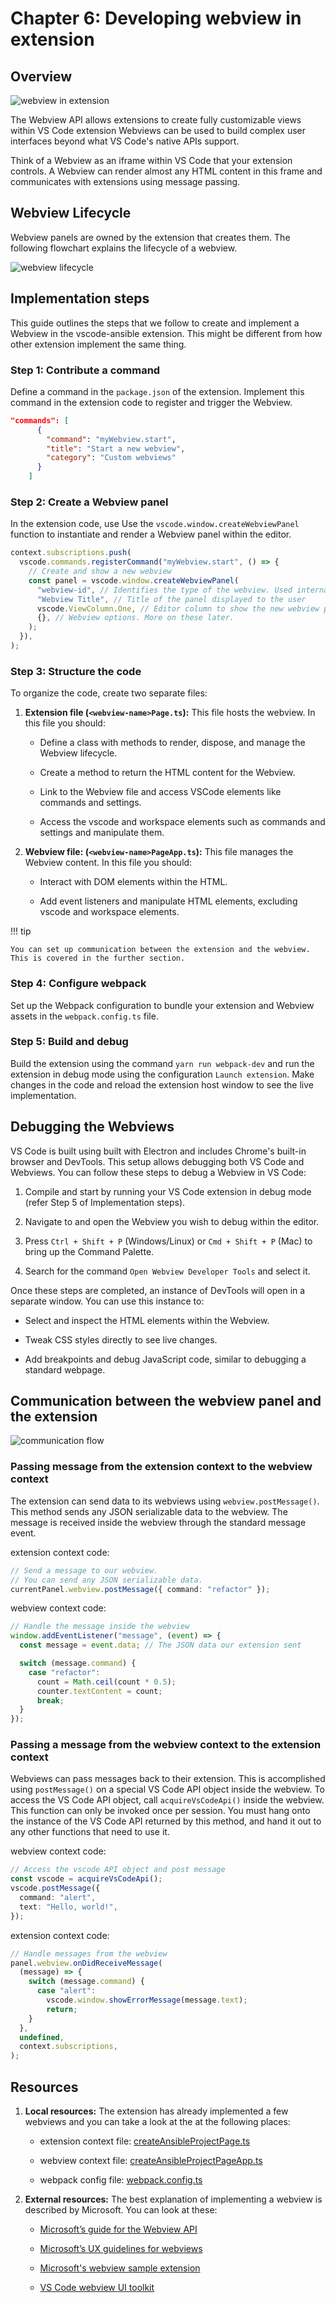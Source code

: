# Chapter 6: Developing webview in extension

## Overview

![webview in extension](media/webview-in-extension.png)

The Webview API allows extensions to create fully customizable views within VS
Code extension Webviews can be used to build complex user interfaces beyond what
VS Code's native APIs support.

Think of a Webview as an iframe within VS Code that your extension controls. A
Webview can render almost any HTML content in this frame and communicates with
extensions using message passing.

## Webview Lifecycle

Webview panels are owned by the extension that creates them. The following
flowchart explains the lifecycle of a webview.

![webview lifecycle](media/webview-lifecycle.png)

## Implementation steps

This guide outlines the steps that we follow to create and implement a Webview
in the vscode-ansible extension. This might be different from how other
extension implement the same thing.

### Step 1: Contribute a command

Define a command in the `package.json` of the extension. Implement this command
in the extension code to register and trigger the Webview.

```json
"commands": [
      {
        "command": "myWebview.start",
        "title": "Start a new webview",
        "category": "Custom webviews"
      }
    ]
```

### Step 2: Create a Webview panel

In the extension code, use Use the `vscode.window.createWebviewPanel` function
to instantiate and render a Webview panel within the editor.

```typescript
context.subscriptions.push(
  vscode.commands.registerCommand("myWebview.start", () => {
    // Create and show a new webview
    const panel = vscode.window.createWebviewPanel(
      "webview-id", // Identifies the type of the webview. Used internally
      "Webview Title", // Title of the panel displayed to the user
      vscode.ViewColumn.One, // Editor column to show the new webview panel in.
      {}, // Webview options. More on these later.
    );
  }),
);
```

### Step 3: Structure the code

To organize the code, create two separate files:

1.  **Extension file (`<webview-name>Page.ts`):** This file hosts the webview.
    In this file you should:

    - Define a class with methods to render, dispose, and manage the Webview
      lifecycle.

    - Create a method to return the HTML content for the Webview.

    - Link to the Webview file and access VSCode elements like commands and
      settings.

    - Access the vscode and workspace elements such as commands and settings and
      manipulate them.

2.  **Webview file: (`<webview-name>PageApp.ts`):** This file manages the
    Webview content. In this file you should:

    - Interact with DOM elements within the HTML.

    - Add event listeners and manipulate HTML elements, excluding vscode and
      workspace elements.

!!! tip

    You can set up communication between the extension and the webview. This is covered in the further section.

### Step 4: Configure webpack

Set up the Webpack configuration to bundle your extension and Webview assets in
the `webpack.config.ts` file.

### Step 5: Build and debug

Build the extension using the command `yarn run webpack-dev` and run the
extension in debug mode using the configuration `Launch extension`. Make changes
in the code and reload the extension host window to see the live implementation.

## Debugging the Webviews

VS Code is built using built with Electron and includes Chrome's built-in
browser and DevTools. This setup allows debugging both VS Code and Webviews. You
can follow these steps to debug a Webview in VS Code:

1. Compile and start by running your VS Code extension in debug mode (refer Step
   5 of Implementation steps).

2. Navigate to and open the Webview you wish to debug within the editor.

3. Press `Ctrl + Shift + P` (Windows/Linux) or `Cmd + Shift + P` (Mac) to bring
   up the Command Palette.

4. Search for the command `Open Webview Developer Tools` and select it.

Once these steps are completed, an instance of DevTools will open in a separate
window. You can use this instance to:

- Select and inspect the HTML elements within the Webview.

- Tweak CSS styles directly to see live changes.

- Add breakpoints and debug JavaScript code, similar to debugging a standard
  webpage.

## Communication between the webview panel and the extension

![communication flow](media/webview-communication-flow.png)

### Passing message from the extension context to the webview context

The extension can send data to its webviews using `webview.postMessage()`. This
method sends any JSON serializable data to the webview. The message is received
inside the webview through the standard message event.

extension context code:

```typescript
// Send a message to our webview.
// You can send any JSON serializable data.
currentPanel.webview.postMessage({ command: "refactor" });
```

webview context code:

```typescript
// Handle the message inside the webview
window.addEventListener("message", (event) => {
  const message = event.data; // The JSON data our extension sent

  switch (message.command) {
    case "refactor":
      count = Math.ceil(count * 0.5);
      counter.textContent = count;
      break;
  }
});
```

### Passing a message from the webview context to the extension context

Webviews can pass messages back to their extension. This is accomplished using
`postMessage()` on a special VS Code API object inside the webview. To access
the VS Code API object, call `acquireVsCodeApi()` inside the webview. This
function can only be invoked once per session. You must hang onto the instance
of the VS Code API returned by this method, and hand it out to any other
functions that need to use it.

webview context code:

```typescript
// Access the vscode API object and post message
const vscode = acquireVsCodeApi();
vscode.postMessage({
  command: "alert",
  text: "Hello, world!",
});
```

extension context code:

```typescript
// Handle messages from the webview
panel.webview.onDidReceiveMessage(
  (message) => {
    switch (message.command) {
      case "alert":
        vscode.window.showErrorMessage(message.text);
        return;
    }
  },
  undefined,
  context.subscriptions,
);
```

## Resources

1.  **Local resources:** The extension has already implemented a few webviews
    and you can take a look at the at the following places:

    - extension context file:
      [createAnsibleProjectPage.ts](https://github.com/ansible/vscode-ansible/blob/main/src/features/contentCreator/createAnsibleProjectPage.ts)

    - webview context file:
      [createAnsibleProjectPageApp.ts](https://github.com/ansible/vscode-ansible/blob/main/src/webview/apps/contentCreator/createAnsibleProjectPageApp.ts)

    - webpack config file:
      [webpack.config.ts](https://github.com/ansible/vscode-ansible/blob/main/webpack.config.ts)

2.  **External resources:** The best explanation of implementing a webview is
    described by Microsoft. You can look at these:

    - [Microsoft’s guide for the Webview API](https://code.visualstudio.com/api/extension-guides/webview)

    - [Microsoft’s UX guidelines for webviews](https://code.visualstudio.com/api/ux-guidelines/webviews)

    - [Microsoft's webview sample extension](https://github.com/microsoft/vscode-extension-samples/blob/main/webview-sample/README.md)

    - [VS Code webview UI toolkit](https://github.com/microsoft/vscode-webview-ui-toolkit)
